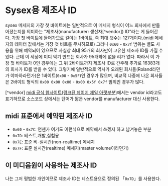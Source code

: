 # Sysex용 제조사 ID
sysex 메세지의 가장 첫 바이트에는 일반적으로 이 메세지 형식이 어느 회사에서 만들어졌는지를 의미하는 "제조사(manufacturer: 생산자[^vendor]) ID"라는 게 들어간다.
가장 첫 바이트에 들어가므로 길이는 1바이트, 즉 최대 갯수는 127개이다.(midi 메세지의 데이터 값에서는 가장 첫 비트를 무시하므로) 그러나 `0x60` - `0x7f` 범위는 별도 사용을 위해 예약되어 있으므로 사실상 최대 95개의 회사만이 고유한 제조사 ID를 가질 수 있다.
근데 이 세상에 미디 악기 만드는 회사가 95개밖에 없을 리가 없다. 따라서 이 가장 첫 바이트가 0인 경우에는 그 뒤 2바이트까지 제조사 ID로 간주해 추가로 16383개의 회사가 ID를 받을 수 있다.
그렇기에 일반적으로 역사가 오래된 회사들(Roland라던가 야마하라던가)은 1바이트(`0x00` - `0x5F`)인 경우가 많으며, 비교적 나중에 나온 회사들은 2바이트 형식의 `0x00 0x00 0x00` - `0x00 0x5f 0x7f` 범위인 경우가 많다.

[^vendor] [midi 공식 웹사이트(링크된 페이지 제일 아랫부분)](https://midi.org/expanded-midi-1-0-messages-list)에서는 vendor id라고도 표기하므로 소스코드 상에서는 단어가 짧은 vendor를 manufacturer 대신 사용한다.

<!--
한가지 재밌는 건 일본의 노래방 반주기 회사 joysound(사실 회사라기보다는 브랜드에 가까움)의 모기업 xing inc도 이 고유 코드를 갖고 있다는 것이다. 자체 제작한 음원 확장기능 만들려고 쓰는 걸 수도 있고, 아니면 걍 mma 회원이라 mma에서 주는 걸 수도 있다.
-->

## midi 표준에서 예약된 제조사 ID
- `0x60` - `0x7C`: 언젠가 여기도 이런식으로 예약해서 쓰겠지 하고 남겨놓은 부분
- `0x7D`: 테스트,개발,실험용
- `0x7E`: 표준 비-실시간(non-realtime) 메세지
- `0x7F`: 표준 실시간(realtime) 메세지(master volume이라던가)

## 이 미디음원이 사용하는 제조사 ID
나는 그저 평범한 개인이므로 제조사 ID는 테스트용으로 정의된 「`0x7D`」를 사용한다.